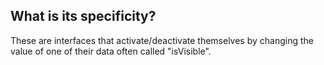 ## What is its specificity?
These are interfaces that activate/deactivate themselves by changing the value of one of their data often called "isVisible".
